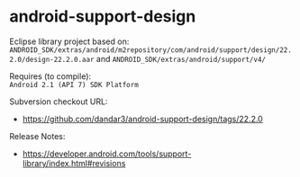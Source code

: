 android-support-design
======================

Eclipse library project based on:<br/>
`ANDROID_SDK/extras/android/m2repository/com/android/support/design/22.2.0/design-22.2.0.aar`
and
`ANDROID_SDK/extras/android/support/v4/`

Requires (to compile):<br/>
`Android 2.1 (API 7) SDK Platform`

Subversion checkout URL:<br/>
* https://github.com/dandar3/android-support-design/tags/22.2.0

Release Notes:
* https://developer.android.com/tools/support-library/index.html#revisions
